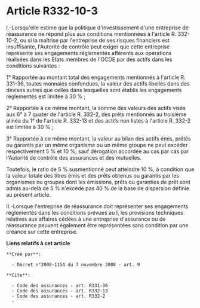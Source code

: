 # Article R332-10-3

I.-Lorsqu'elle estime que la politique d'investissement d'une entreprise de réassurance ne répond plus aux conditions
mentionnées à l'article R. 332-10-2, ou si la maîtrise par l'entreprise de ses risques financiers est insuffisante,
l'Autorité de contrôle peut exiger que cette entreprise représente ses engagements réglementés afférents aux opérations
réalisées dans les Etats membres de l'OCDE par des actifs dans les conditions suivantes : 

1° Rapportée au montant total des engagements mentionnés à l'article R. 331-36, toutes monnaies confondues, la valeur des
actifs libellés dans des devises autres que celles dans lesquelles sont établis les engagements réglementés est limitée à 30
% ; 

2° Rapportée à ce même montant, la somme des valeurs des actifs visés aux 6° à 7 quater de l'article R. 332-2, des prêts
mentionnés au troisième alinéa du 1° de l'article R. 332-13 et des actifs non listés à l'article R. 332-2 est limitée à 30
% ; 

3° Rapportée à ce même montant, la valeur au bilan des actifs émis, prêtés ou garantis par un même organisme ou un même
groupe ne peut excéder respectivement 5 % et 10 %, sauf dérogation accordée au cas par cas par l'Autorité de contrôle des
assurances et des mutuelles. 

Toutefois, le ratio de 5 % susmentionné peut atteindre 10 %, à condition que la valeur totale des titres émis et des prêts
obtenus ou garantis par les organismes ou groupes dont les émissions, prêts ou garanties de prêt sont admis au-delà de 5 %
n'excède pas 40 % de la base de dispersion définie au présent article. 

II.-Lorsque l'entreprise de réassurance doit représenter ses engagements réglementés dans les conditions prévues au I, les
provisions techniques relatives aux affaires cédées à une entreprise d'assurance ou de réassurance peuvent également être
représentées sans condition par une créance sur cette entreprise.

**Liens relatifs à cet article**

	**Créé par**:

	  - Décret n°2008-1154 du 7 novembre 2008 - art. 9

	**Cite**:

	  - Code des assurances - art. R331-36
	  - Code des assurances - art. R332-13
	  - Code des assurances - art. R332-2
	  - 
